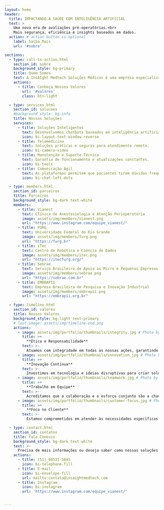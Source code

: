 ```yaml
---
layout: home
header:
  title: IMPACTANDO A SAÚDE COM INTELIGÊNCIA ARTIFICIAL
  text: >
    Uma nova era de avaliações pré-operatórias.<br>
    Mais segurança, eficiência e insights baseados em dados.
  action: # action button is optional
    label: Saiba Mais
    url: '#sobre'

sections:
  - type: call-to-action.html
    section_id: sobre
    background_style: bg-primary
    title: Quem Somos
    text: A InsAIght Medtech Soluções Médicas é uma empresa especializada no desenvolvimento de soluções digitais avançadas voltadas para o setor de saúde, com foco específico no suporte ao período perioperatório. Nossa missão é transformar a jornada cirúrgica de pacientes e equipes de saúde, promovendo uma comunicação eficiente, engajamento contínuo e maior segurança por meio de tecnologia de ponta.
    actions:
      - title: Conheça Nossos Valores
        url: '#valores'
        class: btn-light

  - type: services.html
    section_id: solucoes
    #background_style: bg-info
    title: Nossas Soluções
    services:
      - title: Soluções Inteligentes
        text: Desenvolvemos chatbots baseados em inteligência artificial que oferecem suporte automatizado e personalizado para pacientes no pré, intra e pós-operatório.
        icon: bi-layout-text-window-reverse
      - title: Telemedicina
        text: Soluções práticas e seguras para atendimento remoto.
        icon: bi-camera-video
      - title: Manutenção e Suporte Técnico
        text: Garantia de funcionamento e atualizações constantes.
        icon: bi-tools
      - title: Comunicação Ágil
        text: As plataformas permitem que pacientes tirem dúvidas frequentes em tempo real, reduzindo a carga administrativa das equipes de saúde.
        icon: bi-chat-left-dots

  - type: members.html
    section_id: parceiros
    title: Parceiros
    background_style: bg-dark text-white
    members:
      - title: Vianest
        text: Clínica de Anestesiologia e Atenção Perioperatória
        image: assets/img/members/vianest.png
        url: "https://www.instagram.com/equipe_vianest/"
      - title: FURG
        text: Universidade Federal do Rio Grande
        image: assets/img/members/furg.png
        url: "https://furg.br"
      - title: iTec
        text: Centro de Robótica e Ciência de Dados
        image: assets/img/members/itec.png
        url: "https://itecfurg.org/"
      - title: Sebrae
        text: Serviço Brasileiro de Apoio às Micro e Pequenas Empresas
        image: assets/img/members/sebrae.png
        url: "https://sebrae.com.br"
      - title: EMBRAPII
        text: Empresa Brasileira de Pesquisa e Inovação Industrial
        image: assets/img/members/embrapii.png
        url: "https://embrapii.org.br"

  - type: timeline.html
    section_id: valores
    title: Nossos Valores
    background_style: bg-light text-primary
    # last_image: assets/img/timeline-end.png
    actions:
      - image: assets/img/portfolio/thumbnails/integrity.jpg # Photo by National Cancer Institute on Unsplash
        title: >+
          **Ética e Responsabilidade**
        text: >-
          Atuamos com integridade em todas as nossas ações, garantindo transparência e respeito aos nossos clientes e parceiros.
      - image: assets/img/portfolio/thumbnails/innovation.jpg # Photo by benjamin lehman on Unsplash
        title: >+
          **Inovação Contínua**
        text: >-
          Investimos em tecnologia e ideias disruptivas para criar soluções que impactam positivamente o setor de saúde.
      - image: assets/img/portfolio/thumbnails/teamwork.jpg # Photo by Luis Melendez on Unsplash
        title: >+
          **Trabalho em Equipe**
        text: >-
          Acreditamos que a colaboração e o esforço conjunto são a chave para alcançar grandes resultados.
      - image: assets/img/portfolio/thumbnails/customer-focus.jpg # Photo by Accuray on Unsplash
        title: >+
          **Foco no Cliente**
        text: >-
          Estamos comprometidos em atender às necessidades específicas de cada cliente, com soluções personalizadas e suporte dedicado.

  - type: contact.html
    section_id: contatos
    title: Fale Conosco
    background_style: bg-dark text-white
    text: >-
      Precisa de mais informações ou deseja saber como nossas soluções podem ajudar sua empresa? Entre em contato com a gente!
    actions:
      - title: (51) 98531-5045
        icon: bi-telephone-fill
      - title: E-mail
        icon: bi-envelope-fill
        url: mailto:contato@insaightmedtech.com
      - title: Instagram
        icon: bi-instagram
        url: 'https://www.instagram.com/equipe_vianest/'


---
```

